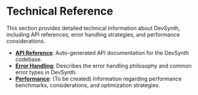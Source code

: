 # Technical Reference

This section provides detailed technical information about DevSynth, including API references, error handling strategies, and performance considerations.

- **[API Reference](api_reference/index.md)**: Auto-generated API documentation for the DevSynth codebase.
- **[Error Handling](error_handling.md)**: Describes the error handling philosophy and common error types in DevSynth.
- **[Performance](performance.md)**: (To be created) Information regarding performance benchmarks, considerations, and optimization strategies.

